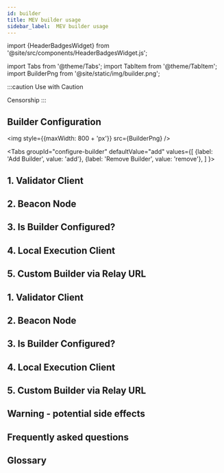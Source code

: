 ```yaml
---
id: builder
title: MEV builder usage
sidebar_label:  MEV builder usage
---
```


import {HeaderBadgesWidget} from '@site/src/components/HeaderBadgesWidget.js';

<HeaderBadgesWidget commaDelimitedContributors="James" lastVerifiedDateString="May 8th, 2023" lastVerifiedVersionString="v4.0.2" />

import Tabs from '@theme/Tabs';
import TabItem from '@theme/TabItem';
import BuilderPng from '@site/static/img/builder.png';

:::caution
Use with Caution

Censorship 
:::

## Builder Configuration

<img style={{maxWidth: 800 + 'px'}} src={BuilderPng} /> 

<Tabs
  groupId="configure-builder"
  defaultValue="add"
  values={[
    {label: 'Add Builder', value: 'add'},
    {label: 'Remove Builder', value: 'remove'},
  ]
}>
<TabItem value="add">

## 1. Validator Client

## 2. Beacon Node

## 3. Is Builder Configured?

## 4. Local Execution Client

## 5. Custom Builder via Relay URL

</TabItem>
<TabItem value="remove">

## 1. Validator Client

## 2. Beacon Node

## 3. Is Builder Configured?

## 4. Local Execution Client

## 5. Custom Builder via Relay URL

</TabItem>
</Tabs>

## Warning - potential side effects

## Frequently asked questions

## Glossary
